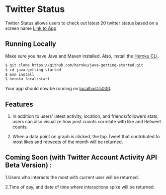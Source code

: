 # Twitter Status

Twitter Status allows users to check out latest 20 twitter status based on a screen name
[Link to App](https://hidden-reef-17988.herokuapp.com/)

## Running Locally

Make sure you have Java and Maven installed.  Also, install the [Heroku CLI](https://cli.heroku.com/).

```sh
$ git clone https://github.com/heroku/java-getting-started.git
$ cd java-getting-started
$ mvn install
$ heroku local:start
```

Your app should now be running on [localhost:5000](http://localhost:5000/).

## Features
1. In addition to users' latest activity, location, and friends/followers stats,	users can also visualize how post counts correlate with like and Retweet counts. 

2. When a data point on graph is clicked, the top Tweet that contributed to most likes and retweets of the month will be returned. 

## Coming Soon (with Twitter Account Activity API Beta Version) : 
1.Users who interacts the most with current user will be returned.  

2.Time of day, and date of time where interactions spike will be returned.
     
